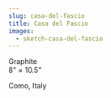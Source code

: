 ```yaml
---
slug: casa-del-fascio
title: Casa del Fascio
images:
  - sketch-casa-del-fascio
---
```

Graphite  
8" × 10.5"

Como, Italy
